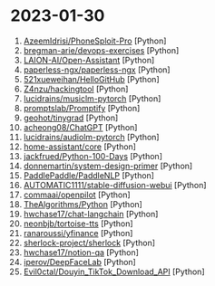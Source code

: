 # 2023-01-30

1. [AzeemIdrisi/PhoneSploit-Pro](https://github.com/AzeemIdrisi/PhoneSploit-Pro "An all-in-one hacking tool to remotely exploit Android devices using ADB and Metasploit-Framework to get a Meterpreter session.") [Python]
2. [bregman-arie/devops-exercises](https://github.com/bregman-arie/devops-exercises "Linux, Jenkins, AWS, SRE, Prometheus, Docker, Python, Ansible, Git, Kubernetes, Terraform, OpenStack, SQL, NoSQL, Azure, GCP, DNS, Elastic, Network, Virtualization. DevOps Interview Questions") [Python]
3. [LAION-AI/Open-Assistant](https://github.com/LAION-AI/Open-Assistant "OpenAssistant is a chat-based assistant that understands tasks, can interact with third-party systems, and retrieve information dynamically to do so.") [Python]
4. [paperless-ngx/paperless-ngx](https://github.com/paperless-ngx/paperless-ngx "A community-supported supercharged version of paperless: scan, index and archive all your physical documents") [Python]
5. [521xueweihan/HelloGitHub](https://github.com/521xueweihan/HelloGitHub "分享 GitHub 上有趣、入门级的开源项目。Share interesting, entry-level open source projects on GitHub.") [Python]
6. [Z4nzu/hackingtool](https://github.com/Z4nzu/hackingtool "ALL IN ONE Hacking Tool For Hackers") [Python]
7. [lucidrains/musiclm-pytorch](https://github.com/lucidrains/musiclm-pytorch "Implementation of MusicLM, Google's new SOTA model for music generation using attention networks, in Pytorch") [Python]
8. [promptslab/Promptify](https://github.com/promptslab/Promptify "Prompt Engineering | Use GPT or other prompt based models to get structured output. Join our discord for Prompt-Engineering, LLMs and other latest research") [Python]
9. [geohot/tinygrad](https://github.com/geohot/tinygrad "You like pytorch? You like micrograd? You love tinygrad! ❤️") [Python]
10. [acheong08/ChatGPT](https://github.com/acheong08/ChatGPT "Lightweight package for interacting with ChatGPT's API by OpenAI. Uses reverse engineered official API.") [Python]
11. [lucidrains/audiolm-pytorch](https://github.com/lucidrains/audiolm-pytorch "Implementation of AudioLM, a SOTA Language Modeling Approach to Audio Generation out of Google Research, in Pytorch") [Python]
12. [home-assistant/core](https://github.com/home-assistant/core "🏡 Open source home automation that puts local control and privacy first.") [Python]
13. [jackfrued/Python-100-Days](https://github.com/jackfrued/Python-100-Days "Python - 100天从新手到大师") [Python]
14. [donnemartin/system-design-primer](https://github.com/donnemartin/system-design-primer "Learn how to design large-scale systems. Prep for the system design interview. Includes Anki flashcards.") [Python]
15. [PaddlePaddle/PaddleNLP](https://github.com/PaddlePaddle/PaddleNLP "👑 Easy-to-use and powerful NLP library with 🤗 Awesome model zoo, supporting wide-range of NLP tasks from research to industrial applications, including 🗂Text Classification, 🔍 Neural Search, ❓ Question Answering, ℹ️ Information Extraction, 📄 Document Intelligence, 💌 Sentiment Analysis and 🖼 Diffusion AIGC system etc.") [Python]
16. [AUTOMATIC1111/stable-diffusion-webui](https://github.com/AUTOMATIC1111/stable-diffusion-webui "Stable Diffusion web UI") [Python]
17. [commaai/openpilot](https://github.com/commaai/openpilot "openpilot is an open source driver assistance system. openpilot performs the functions of Automated Lane Centering and Adaptive Cruise Control for over 200 supported car makes and models.") [Python]
18. [TheAlgorithms/Python](https://github.com/TheAlgorithms/Python "All Algorithms implemented in Python") [Python]
19. [hwchase17/chat-langchain](https://github.com/hwchase17/chat-langchain "") [Python]
20. [neonbjb/tortoise-tts](https://github.com/neonbjb/tortoise-tts "A multi-voice TTS system trained with an emphasis on quality") [Python]
21. [ranaroussi/yfinance](https://github.com/ranaroussi/yfinance "Download market data from Yahoo! Finance's API") [Python]
22. [sherlock-project/sherlock](https://github.com/sherlock-project/sherlock "🔎 Hunt down social media accounts by username across social networks") [Python]
23. [hwchase17/notion-qa](https://github.com/hwchase17/notion-qa "") [Python]
24. [iperov/DeepFaceLab](https://github.com/iperov/DeepFaceLab "DeepFaceLab is the leading software for creating deepfakes.") [Python]
25. [Evil0ctal/Douyin_TikTok_Download_API](https://github.com/Evil0ctal/Douyin_TikTok_Download_API "🚀「Douyin_TikTok_Download_API」是一个开箱即用的高性能异步抖音|TikTok数据爬取工具，支持API调用，在线批量解析及下载。") [Python]

